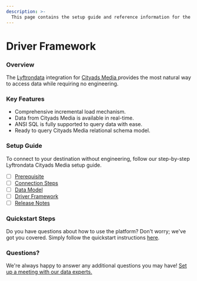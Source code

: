 ```yaml
---
description: >-
  This page contains the setup guide and reference information for the Cityads Media source connector.
---
```


# Driver Framework

### Overview

The [Lyftrondata](https://www.lyftrondata.com/) integration for [Cityads Media](https://www.lyftrondata.com/integration/cityads-media/)[ ](https://www.lyftrondata.com/integration/cityads-media/)provides the most natural way to access data while requiring no engineering.

### Key Features

* Comprehensive incremental load mechanism.
* Data from Cityads Media is available in real-time.&#x20;
* ANSI SQL is fully supported to query data with ease.
* Ready to query Cityads Media relational schema model.

### Setup Guide

To connect to your destination without engineering, follow our step-by-step Lyftrondata Cityads Media setup guide.

* [ ] [Prerequisite](../../marketing-analytics/cityads-media/prerequisite.md)
* [ ] [Connection Steps](../../marketing-analytics/cityads-media/connection-steps.md)
* [ ] [Data Model](../../marketing-analytics/cityads-media/data-model/)
* [ ] [Driver Framework](../../marketing-analytics/cityads-media/driver-framework/)
* [ ] [Release Notes](../../marketing-analytics/cityads-media/release-notes.md)

### Quickstart Steps

Do you have questions about how to use the platform? Don't worry; we've got you covered. Simply follow the quickstart instructions [here](../../../quickstart-steps.md).

### Questions? <a href="#questions" id="questions"></a>

We're always happy to answer any additional questions you may have! [Set up a meeting with our data experts.](https://www.lyftrondata.com/book-a-meeting/)


